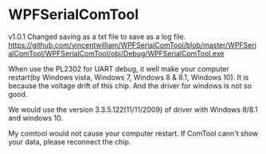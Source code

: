 # WPFSerialComTool
v1.0.1 Changed saving as a txt file to save as a log file.
https://github.com/vincentwilliam/WPFSerialComTool/blob/master/WPFSerialComTool/WPFSerialComTool/obj/Debug/WPFSerialComTool.exe

When use the PL2302 for UART debug, it well make your computer restart(by Windows vista, Windows 7, Windows 8 & 8.1, Windows 10).
It is because the voltage drift of this chip. And the driver for windows is not so good.

We would use the version 3.3.5.122(11/11/2009) of driver with Windows 8/8.1 and windows 10.

My comtool would not cause your computer restart. If  ComTool cann't show your data, please reconnect the chip.
